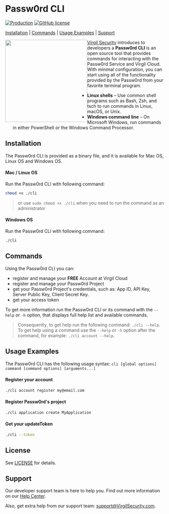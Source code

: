 # Passw0rd CLI

[![Production](https://travis-ci.org/passw0rd/cli.svg?branch=master)](https://travis-ci.org/passw0rd/cli)
[![GitHub license](https://img.shields.io/badge/license-BSD%203--Clause-blue.svg)](https://github.com/VirgilSecurity/virgil/blob/master/LICENSE)

[Installation](#installation) | [Commands](#commands) | [Usage Examples](#usage-examples) | [Support](#support)

<a href="https://passw0rd.io/"><img width="260px" src="https://cdn.virgilsecurity.com/assets/images/github/logos/passw0rd.png" align="left" hspace="0" vspace="0"></a>[Virgil Security](https://virgilsecurity.com) introduces to developers a **Passw0rd CLI** is an open source tool that provides commands for interacting with the Passw0rd Service and Virgil Cloud. With minimal configuration, you can start using all of the functionality provided by the Passw0rd from your favorite terminal program.
- **Linux shells** – Use common shell programs such as Bash, Zsh, and tsch to run commands in Linux, macOS, or Unix.
- **Windows command line** – On Microsoft Windows, run commands in either PowerShell or the Windows Command Processor.


## Installation

The Passw0rd CLI is provided as a binary file, and it is available for Mac OS, Linux OS and Windows OS.


#### Mac / Linux OS
Run the Passw0rd CLI with following command:
```bash
chmod +x ./cli
```
> or use `sudo chmod +x ./cli` when you need to run the command as an administrator

#### Windows OS
Run the Passw0rd CLI with following command:
```bash
./cli
```


## Commands

Using the Passw0rd CLI you can:
  * register and manage your **FREE** Account at Virgil Cloud
  * register and manage your Passw0rd Project
  * get your Passw0rd Project's credentials, such as: App ID, API Key, Server Public Key, Client Secret Key.
  * get your access token

To get more information run the Passw0rd CLI or its command with the `--help` or `-h` option, that displays full help list and available commands.

> Consequently, to get help run the following command: `./cli --help`. To get help using a command use the `--help` or `-h` option after the command, for example: `./cli account --help`.

## Usage Examples
The Passw0rd CLI has the following usage syntax:
`cli [global options] command [command options] [arguments...]`

#### Register your account
```bash
./cli account register my@email.com
```

#### Register Passw0rd's project
```bash
./cli application create MyApplication
```

#### Get your updateToken
```bash
./cli --token
```

## License

See [LICENSE](https://github.com/VirgilSecurity/virgil-cli/tree/master/LICENSE) for details.

## Support
Our developer support team is here to help you. Find out more information on our [Help Center](https://help.virgilsecurity.com/).

Also, get extra help from our support team: support@VirgilSecurity.com.
